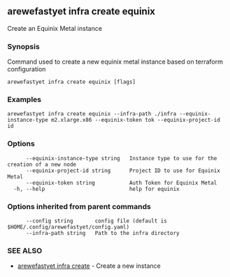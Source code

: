 ## arewefastyet infra create equinix

Create an Equinix Metal instance

### Synopsis

Command used to create a new equinix metal instance based on terraform configuration

```
arewefastyet infra create equinix [flags]
```

### Examples

```
arewefastyet infra create equinix --infra-path ./infra --equinix-instance-type m2.xlarge.x86 --equinix-token tok --equinix-project-id id
```

### Options

```
      --equinix-instance-type string   Instance type to use for the creation of a new node
      --equinix-project-id string      Project ID to use for Equinix Metal
      --equinix-token string           Auth Token for Equinix Metal
  -h, --help                           help for equinix
```

### Options inherited from parent commands

```
      --config string       config file (default is $HOME/.config/arewefastyet/config.yaml)
      --infra-path string   Path to the infra directory
```

### SEE ALSO

* [arewefastyet infra create](arewefastyet_infra_create.md)	 - Create a new instance

